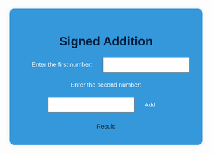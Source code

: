 <html lang="en">
<head>
    <meta charset="UTF-8">
    <meta name="viewport" content="width=device-width, initial-scale=1.0">
<title>Signed Addition</title>
    <style>
        body {
            font-family: Arial, sans-serif;
            text-align: center;
            margin: 50px;
        }
        .container {
            background-color: #3498db; /* Blue color for the container */
            padding: 20px;
            border-radius: 10px;
            box-shadow: 0 0 10px rgba(0, 0, 0, 0.1);
            max-width: 400px; /* Adjust the width as needed */
            margin: auto;
        }
        h1 {
            color: #001f3f; /* Dark blue color for the title */
        }
        label {
            background-color: #3498db; /* Blue color for labels */
            color: #fff; /* Text color */
            padding: 10px 20px;
            border: none;
            border-radius: 5px;
            cursor: pointer;
            display: inline-block; /* Make labels inline-block to align properly */
            margin-bottom: 10px; /* Add margin between labels and input fields */
        }
        label:hover {
            background-color: #2980b9; /* Darker blue on hover */
        }
        input {
            padding: 8px;
            margin-bottom: 10px;
        }
        button {
            background-color: #3498db; /* Blue color for the button */
            color: #fff; /* Text color */
            padding: 10px 20px;
            border: #00008B;
            border-radius: 5px;
            cursor: pointer;
        }
    </style>
</head>
<body>

<div class="container">
<h1>Signed Addition</h1>
    <label for="num1">Enter the first number: </label>
    <input type="number" id="num1">
    <label for="num2">Enter the second number: </label>
    <input type="number" id="num2">
    <button onclick="performAddition()">Add</button>
    <p id="result">Result: </p>
</div>

<script>
    function performAddition() {
        // Get the values from the input fields
        var num1 = parseInt(document.getElementById("num1").value);
        var num2 = parseInt(document.getElementById("num2").value);

        // Perform signed addition
        var result = num1 + num2;

        // Display the result
        document.getElementById("result").innerText = "Result: " + result;
    }
</script>

</body>
</html>
